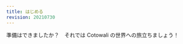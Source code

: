 ```yaml
---
title: はじめる
revision: 20210730
---
```


<wip></wip>

<!-- textlint-disable ja-technical-writing/no-exclamation-question-mark -->

準備はできましたか？　それでは Cotowali の世界への旅立ちましょう！

